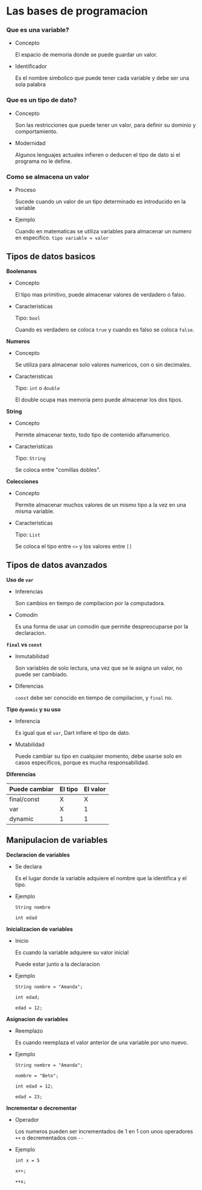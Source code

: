 # Las bases de programacion

### Que es una variable?

- Concepto

    El espacio de memoria donde se puede guardar un valor.

- Identificador

    Es el nombre simbolico que puede tener cada variable y debe ser una sola palabra


### Que es un tipo de dato?

- Concepto

    Son las restricciones que puede tener un valor, para definir su dominio y comportamiento.

- Modernidad

    Algunos lenguajes actuales infieren o deducen el tipo de dato si el programa no le define.

### Como se almacena un valor

- Proceso 

    Sucede cuando un valor de un tipo determinado es introducido en la variable

- Ejemplo

    Cuando en matematicas se utiliza variables para almacenar un numero en especifico.
    `tipo variable = valor`

## Tipos de datos basicos

**Boolenanos**
- Concepto

    El tipo mas primitivo, puede almacenar valores de verdadero o falso.

- Caracteristicas 

    Tipo: `bool`

    Cuando es verdadero se coloca `true` y cuando es falso se coloca `false`.

**Numeros**

- Concepto

    Se utiliza para almacenar solo valores numericos, con o sin decimales.

- Caracteristicas

    Tipo: `int` o `double`

    El double ocupa mas memoria pero puede almacenar los dos tipos.

**String**

- Concepto

    Permite almacenar texto, todo tipo de contenido alfanumerico.

- Caracteristicas

    Tipo: `String`

    Se coloca entre "comillas dobles".

**Colecciones**

- Concepto

    Permite almacenar muchos valores de un mismo tipo a la vez en una misma variable.

- Caracteristicas

    Tipo: `List`

    Se coloca el tipo entre `<>` y los valores entre `[]`

## Tipos de datos avanzados

**Uso de `var`** 

- Inferencias 

    Son cambios en tiempo de compilacion por la computadora.

- Comodin

    Es una forma de usar un comodin que permite despreocuparse por la declaracion.

**`final` vs `const`**

- Inmutabilidad

    Son variables de solo lectura, una vez que se le asigna un valor, no puede ser cambiado.

- Diferencias

    `const` debe ser conocido en tiempo de compilacion, y `final` no.

**Tipo `dyanmic` y su uso**

- Inferencia

    Es igual que el `var`, Dart infiere el tipo de dato.

- Mutabilidad

    Puede cambiar su tipo en cualquier momento, debe usarse solo en casos especificos, porque es mucha responsabilidad.

**Diferencias**

|Puede cambiar|El tipo|El valor|
|--|--|--|
|final/const| X | X |
|var| X | 1 |
|dynamic|1|1|

## Manipulacion de variables

**Declaracion de variables**

- Se declara

    Es el lugar donde la variable adquiere el nombre que la identifica y el tipo.

- Ejemplo

    `String nombre`

    `int edad`

**Inicializacion de variables**

- Inicio

    Es cuando la variable adquiere su valor inicial

    Puede estar junto a la declaracion

- Ejemplo

    `String nombre = "Amanda";`

    `int edad;`

    `edad = 12;`

**Asignacion de variables**

- Reemplazo

    Es cuando reemplaza el valor anterior de una variable por uno nuevo.

- Ejemplo

    `String nombre = "Amanda";`

    `nombre = "Beto";`

    `int edad = 12;`

    `edad = 23;`

**Incrementar o decrementar**

- Operador

    Los numeros pueden ser incrementados de 1 en 1 con unos operadores `++` o decrementados con `--`

- Ejemplo

    `int x = 5`

    `x++;`

    `++x;`